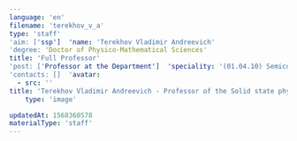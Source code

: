 ```yaml
---
language: 'en'
filename: 'terekhov_v_a'
type: 'staff'
'aim: ['ssp']  'name: 'Terekhov Vladimir Andreevich'
'degree: 'Doctor of Physico-Mathematical Sciences'
title: 'Full Professor'
'post: ['Professor at the Department']  'speciality: '(01.04.10) Semiconductor physics'
'contacts: []  'avatar:
  - src: ''
title: 'Terekhov Vladimir Andreevich - Professor of the Solid state physics and nanostructures Department'
    type: 'image'

updatedAt: 1568360578
materialType: 'staff'
---
```


